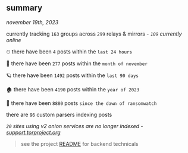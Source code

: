 
## summary
_november 19th, 2023_

currently tracking `163` groups across `299` relays & mirrors - _`109` currently online_

⏲ there have been `4` posts within the `last 24 hours`

🦈 there have been `277` posts within the `month of november`

🪐 there have been `1492` posts within the `last 90 days`

🏚 there have been `4190` posts within the `year of 2023`

🦕 there have been `8880` posts `since the dawn of ransomwatch`

there are `96` custom parsers indexing posts

_`20` sites using v2 onion services are no longer indexed - [support.torproject.org](https://support.torproject.org/onionservices/v2-deprecation/)_

> see the project [README](https://github.com/joshhighet/ransomwatch#ransomwatch--) for backend technicals
